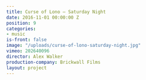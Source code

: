 ```yaml
---
title: Curse of Lono — Saturday Night
date: 2016-11-01 00:00:00 Z
position: 9
categories:
- music
is-front: false
image: "/uploads/curse-of-lono-saturday-night.jpg"
vimeo: 202640096
director: Alex Walker
production-company: Brickwall Films
layout: project
---
```


